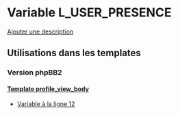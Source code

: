 # Variable L_USER_PRESENCE
[Ajouter une description](https://fa-tvars.appspot.com/var/L_USER_PRESENCE)

## Utilisations dans les templates

### Version phpBB2

#### [Template profile_view_body](subsilver/profile_view_body.md#readme)
* [Variable &agrave; la ligne 12](../subsilver/profile_view_body.tpl#L12)